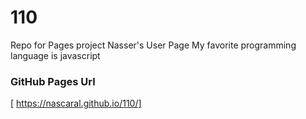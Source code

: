 # 110
Repo for Pages project
Nasser's User Page
My favorite programming language is javascript

### GitHub Pages Url
[ https://nascaral.github.io/110/]
